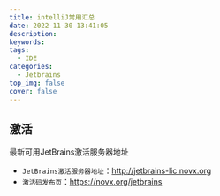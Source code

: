 ```yaml
---
title: intelliJ常用汇总
date: 2022-11-30 13:41:05
description:
keywords:
tags: 
  - IDE
categories:
  - Jetbrains
top_img: false
cover: false
---
```


## 激活
最新可用JetBrains激活服务器地址 
- `JetBrains激活服务器地址`：http://jetbrains-lic.novx.org 
- `激活码发布页`：https://novx.org/jetbrains